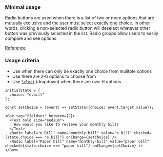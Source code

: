 ### Minimal usage

Radio buttons are used when there is a list of two or more options that are mutually exclusive and the user must select exactly one choice. In other words, clicking a non-selected radio button will deselect whatever other button was previously selected in the list. Radio groups allow users to easily compare and see options.

<a href="https://www.nngroup.com/articles/checkboxes-vs-radio-buttons/" target="_blank">Reference</a>

### Usage criteria

* Use when there can only be exactly one choice from mulitple options
* Use there are 2-6 options to choose from
* Use  [`Select`](#select) (dropdown) when there are over 6 options

```
initialState = {
  choice: "e.bill"
};

const setChoice = (event) => setState({choice: event.target.value});

<Box tag="fieldset" between={2}>
  <Text bold size="medium">
    How would you like to recieve your monthly bill?
  </Text>
  <Radio label="e.Bill" name="monthly-bill" value="e.Bill" checked={state.choice === "e.bill"} onChange={setChoice} />
  <Radio label="Paper bill" name="monthly-bill" value="paper bill" checked={state.choice === "paper bill"} onChange={setChoice} />
</Box>
```
